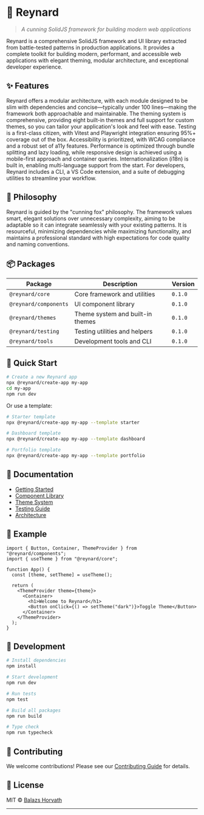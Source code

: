 # 🦊 Reynard

> _A cunning SolidJS framework for building modern web applications_

Reynard is a comprehensive SolidJS framework and UI library extracted from battle-tested patterns in production applications. It provides a complete toolkit for building modern, performant, and accessible web applications with elegant theming, modular architecture, and exceptional developer experience.

## ✨ Features

Reynard offers a modular architecture, with each module designed to be slim with dependencies and concise—typically under 100 lines—making the framework both approachable and maintainable. The theming system is comprehensive, providing eight built-in themes and full support for custom themes, so you can tailor your application's look and feel with ease. Testing is a first-class citizen, with Vitest and Playwright integration ensuring 95%+ coverage out of the box. Accessibility is prioritized, with WCAG compliance and a robust set of a11y features. Performance is optimized through bundle splitting and lazy loading, while responsive design is achieved using a mobile-first approach and container queries. Internationalization (i18n) is built in, enabling multi-language support from the start. For developers, Reynard includes a CLI, a VS Code extension, and a suite of debugging utilities to streamline your workflow.

## 🎯 Philosophy

Reynard is guided by the "cunning fox" philosophy. The framework values smart, elegant solutions over unnecessary complexity, aiming to be adaptable so it can integrate seamlessly with your existing patterns. It is resourceful, minimizing dependencies while maximizing functionality, and maintains a professional standard with high expectations for code quality and naming conventions.

## 📦 Packages

| Package               | Description                      | Version |
| --------------------- | -------------------------------- | ------- |
| `@reynard/core`       | Core framework and utilities     | `0.1.0` |
| `@reynard/components` | UI component library             | `0.1.0` |
| `@reynard/themes`     | Theme system and built-in themes | `0.1.0` |
| `@reynard/testing`    | Testing utilities and helpers    | `0.1.0` |
| `@reynard/tools`      | Development tools and CLI        | `0.1.0` |

## 🚀 Quick Start

```bash
# Create a new Reynard app
npx @reynard/create-app my-app
cd my-app
npm run dev
```

Or use a template:

```bash
# Starter template
npx @reynard/create-app my-app --template starter

# Dashboard template
npx @reynard/create-app my-app --template dashboard

# Portfolio template
npx @reynard/create-app my-app --template portfolio
```

## 📖 Documentation

- [Getting Started](./docs/getting-started.md)
- [Component Library](./docs/components.md)
- [Theme System](./docs/theming.md)
- [Testing Guide](./docs/testing.md)
- [Architecture](./docs/architecture.md)

## 🎨 Example

```tsx
import { Button, Container, ThemeProvider } from "@reynard/components";
import { useTheme } from "@reynard/core";

function App() {
  const [theme, setTheme] = useTheme();

  return (
    <ThemeProvider theme={theme}>
      <Container>
        <h1>Welcome to Reynard</h1>
        <Button onClick={() => setTheme("dark")}>Toggle Theme</Button>
      </Container>
    </ThemeProvider>
  );
}
```

## 🧪 Development

```bash
# Install dependencies
npm install

# Start development
npm run dev

# Run tests
npm test

# Build all packages
npm run build

# Type check
npm run typecheck
```

## 🤝 Contributing

We welcome contributions! Please see our [Contributing Guide](./CONTRIBUTING.md) for details.

## 📄 License

MIT © [Balazs Horvath](https://github.com/rakki194)

---
